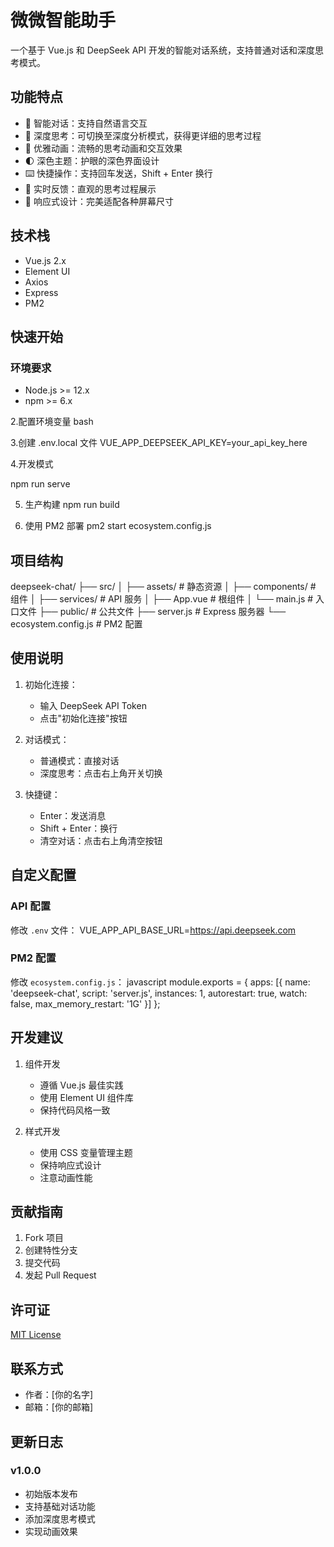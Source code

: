 # 微微智能助手

一个基于 Vue.js 和 DeepSeek API 开发的智能对话系统，支持普通对话和深度思考模式。

## 功能特点

- 🤖 智能对话：支持自然语言交互
- 🧠 深度思考：可切换至深度分析模式，获得更详细的思考过程
- 💫 优雅动画：流畅的思考动画和交互效果
- 🌓 深色主题：护眼的深色界面设计
- ⌨️ 快捷操作：支持回车发送，Shift + Enter 换行
- 🔄 实时反馈：直观的思考过程展示
- 📱 响应式设计：完美适配各种屏幕尺寸

## 技术栈

- Vue.js 2.x
- Element UI
- Axios
- Express
- PM2

## 快速开始

### 环境要求

- Node.js >= 12.x
- npm >= 6.x

2.配置环境变量
  bash
  
3.创建 .env.local 文件
VUE_APP_DEEPSEEK_API_KEY=your_api_key_here

4.开发模式

npm run serve

5. 生产构建
npm run build

6. 使用 PM2 部署
pm2 start ecosystem.config.js

## 项目结构
deepseek-chat/
├── src/
│ ├── assets/ # 静态资源
│ ├── components/ # 组件
│ ├── services/ # API 服务
│ ├── App.vue # 根组件
│ └── main.js # 入口文件
├── public/ # 公共文件
├── server.js # Express 服务器
└── ecosystem.config.js # PM2 配置


## 使用说明

1. 初始化连接：
   - 输入 DeepSeek API Token
   - 点击"初始化连接"按钮

2. 对话模式：
   - 普通模式：直接对话
   - 深度思考：点击右上角开关切换

3. 快捷键：
   - Enter：发送消息
   - Shift + Enter：换行
   - 清空对话：点击右上角清空按钮

## 自定义配置

### API 配置
修改 `.env` 文件：
  VUE_APP_API_BASE_URL=https://api.deepseek.com

### PM2 配置
修改 `ecosystem.config.js`：
javascript
  module.exports = {
  apps: [{
  name: 'deepseek-chat',
  script: 'server.js',
  instances: 1,
  autorestart: true,
  watch: false,
  max_memory_restart: '1G'
}]
};


## 开发建议

1. 组件开发
   - 遵循 Vue.js 最佳实践
   - 使用 Element UI 组件库
   - 保持代码风格一致

2. 样式开发
   - 使用 CSS 变量管理主题
   - 保持响应式设计
   - 注意动画性能

## 贡献指南

1. Fork 项目
2. 创建特性分支
3. 提交代码
4. 发起 Pull Request

## 许可证

[MIT License](LICENSE)

## 联系方式

- 作者：[你的名字]
- 邮箱：[你的邮箱]

## 更新日志

### v1.0.0
- 初始版本发布
- 支持基础对话功能
- 添加深度思考模式
- 实现动画效果
